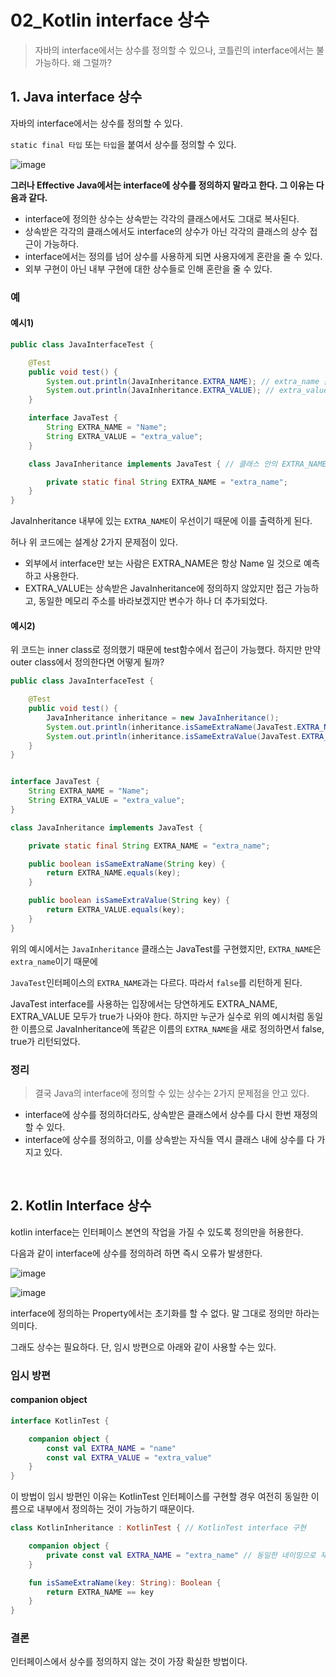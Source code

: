 # 02_Kotlin interface 상수

> 자바의 interface에서는 상수를 정의할 수 있으나, 코틀린의 interface에서는 불가능하다. 왜 그럴까?

## 1. Java interface 상수

자바의 interface에서는 상수를 정의할 수 있다.

`static final 타입` 또는 `타입`을 붙여서 상수를 정의할 수 있다.

![image](https://user-images.githubusercontent.com/93081720/205498323-428fd1f4-debc-4aa7-bec7-f2ba8d537c7a.png)

**그러나 Effective Java에서는 interface에 상수를 정의하지 말라고 한다. 그 이유는 다음과 같다.**

- interface에 정의한 상수는 상속받는 각각의 클래스에서도 그대로 복사된다.
- 상속받은 각각의 클래스에서도 interface의 상수가 아닌 각각의 클래스의 상수 접근이 가능하다.
- interface에서는 정의를 넘어 상수를 사용하게 되면 사용자에게 혼란을 줄 수 있다.
- 외부 구현이 아닌 내부 구현에 대한 상수들로 인해 혼란을 줄 수 있다.

### 예

#### 예시1)

```java
public class JavaInterfaceTest {

    @Test
    public void test() {
        System.out.println(JavaInheritance.EXTRA_NAME); // extra_name 출력
        System.out.println(JavaInheritance.EXTRA_VALUE); // extra_value 출력
    }

    interface JavaTest {
        String EXTRA_NAME = "Name";
        String EXTRA_VALUE = "extra_value";
    }

    class JavaInheritance implements JavaTest { // 클래스 안의 EXTRA_NAME이 우선

        private static final String EXTRA_NAME = "extra_name";
    }
}
```

JavaInheritance 내부에 있는 `EXTRA_NAME`이 우선이기 때문에 이를 출력하게 된다.

허나 위 코드에는 설계상 2가지 문제점이 있다.

- 외부에서 interface만 보는 사람은 EXTRA_NAME은 항상 Name 일 것으로 예측하고 사용한다.
- EXTRA_VALUE는 상속받은 JavaInheritance에 정의하지 않았지만 접근 가능하고, 동일한 메모리 주소를 바라보겠지만 변수가 하나 더 추가되었다.

#### 예시2)

위 코드는 inner class로 정의했기 때문에 test함수에서 접근이 가능했다. 하지만 만약 outer class에서 정의한다면 어떻게 될까?

```java
public class JavaInterfaceTest {

    @Test
    public void test() {
        JavaInheritance inheritance = new JavaInheritance();
        System.out.println(inheritance.isSameExtraName(JavaTest.EXTRA_NAME)); // false
        System.out.println(inheritance.isSameExtraValue(JavaTest.EXTRA_VALUE)); // true
    }
}


interface JavaTest {
    String EXTRA_NAME = "Name";
    String EXTRA_VALUE = "extra_value";
}

class JavaInheritance implements JavaTest {

    private static final String EXTRA_NAME = "extra_name";

    public boolean isSameExtraName(String key) {
        return EXTRA_NAME.equals(key);
    }

    public boolean isSameExtraValue(String key) {
        return EXTRA_VALUE.equals(key);
    }
}
```

위의 예시에서는 `JavaInheritance` 클래스는 JavaTest를 구현했지만, `EXTRA_NAME`은 `extra_name`이기 때문에 

`JavaTest`인터페이스의 `EXTRA_NAME`과는 다르다. 따라서 `false`를 리턴하게 된다.

JavaTest interface를 사용하는 입장에서는 당연하게도 EXTRA_NAME, EXTRA_VALUE 모두가 true가 나와야 한다. 하지만 누군가 실수로 위의 예시처럼 동일한 이름으로 JavaInheritance에 똑같은 이름의 `EXTRA_NAME`을 새로 정의하면서 false, true가 리턴되었다.

### 정리

> 결국 Java의 interface에 정의할 수 있는 상수는 2가지 문제점을 안고 있다.

- interface에 상수를 정의하더라도, 상속받은 클래스에서 상수를 다시 한번 재정의 할 수 있다.
- interface에 상수를 정의하고, 이를 상속받는 자식들 역시 클래스 내에 상수를 다 가지고 있다.

<br>

## 2. Kotlin Interface 상수

kotlin interface는 인터페이스 본연의 작업을 가질 수 있도록 정의만을 허용한다.

다음과 같이 interface에 상수를 정의하려 하면 즉시 오류가 발생한다.

![image](https://user-images.githubusercontent.com/93081720/205499034-54c8c024-27d9-46b0-a0b4-24363688e1d0.png)

![image](https://user-images.githubusercontent.com/93081720/205499046-c7811db0-01e6-43c6-bb60-f683dbbeb4ce.png)

interface에 정의하는 Property에서는 초기화를 할 수 없다. 말 그대로 정의만 하라는 의미다.

그래도 상수는 필요하다. 단, 임시 방편으로 아래와 같이 사용할 수는 있다.

### 임시 방편

#### companion object

```kotlin
interface KotlinTest {

    companion object {
        const val EXTRA_NAME = "name"
        const val EXTRA_VALUE = "extra_value"
    }
}
```

이 방법이 임시 방편인 이유는 KotlinTest 인터페이스를 구현할 경우 여전히 동일한 이름으로 내부에서 정의하는 것이 가능하기 때문이다.

```kotlin
class KotlinInheritance : KotlinTest { // KotlinTest interface 구현

    companion object {
        private const val EXTRA_NAME = "extra_name" // 동일한 네이밍으로 재정의 가능
    }

    fun isSameExtraName(key: String): Boolean {
        return EXTRA_NAME == key
    }
}
```



### 결론

인터페이스에서 상수를 정의하지 않는 것이 가장 확실한 방법이다.